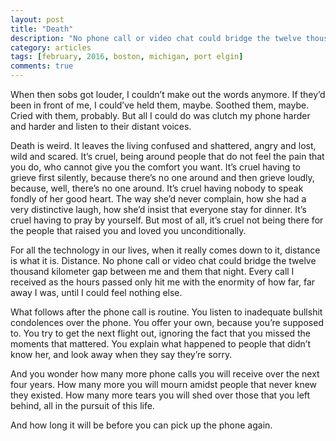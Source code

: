 ```yaml
---
layout: post
title: "Death"
description: "No phone call or video chat could bridge the twelve thousand kilometer gap between me and them that night."
category: articles
tags: [february, 2016, boston, michigan, port elgin]
comments: true
---
```


When then sobs got louder, I couldn’t make out the words anymore. If they’d been in front of me, I could’ve held them, maybe. Soothed them, maybe. Cried with them, probably. But all I could do was clutch my phone harder and harder and listen to their distant voices.

Death is weird. It leaves the living confused and shattered, angry and lost, wild and scared. It’s cruel, being around people that do not feel the pain that you do, who cannot give you the comfort you want. It’s cruel having to grieve first silently, because there’s no one around and then grieve loudly, because, well, there’s no one around. It’s cruel having nobody to speak fondly of her good heart. The way she’d never complain, how she had a very distinctive laugh, how she’d insist that everyone stay for dinner. It’s cruel having to pray by yourself. But most of all, it’s cruel not being there for the people that raised you and loved you unconditionally.

For all the technology in our lives, when it really comes down to it, distance is what it is. Distance. No phone call or video chat could bridge the twelve thousand kilometer gap between me and them that night. Every call I received as the hours passed only hit me with the enormity of how far, far away I was, until I could feel nothing else.

What follows after the phone call is routine. You listen to inadequate bullshit condolences over the phone. You offer your own, because you’re supposed to. You try to get the next flight out, ignoring the fact that you missed the moments that mattered. You explain what happened to people that didn’t know her, and look away when they say they’re sorry.

And you wonder how many more phone calls you will receive over the next four years. How many more you will mourn amidst people that never knew they existed. How many more tears you will shed over those that you left behind, all in the pursuit of this life.

And how long it will be before you can pick up the phone again.

